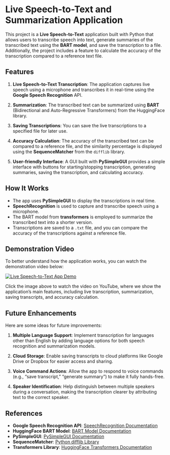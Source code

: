 # Live Speech-to-Text and Summarization Application

This project is a **Live Speech-to-Text** application built with Python that allows users to transcribe speech into text, generate summaries of the transcribed text using the **BART model**, and save the transcription to a file. Additionally, the project includes a feature to calculate the accuracy of the transcription compared to a reference text file.

## Features

1. **Live Speech-to-Text Transcription**: The application captures live speech using a microphone and transcribes it in real-time using the **Google Speech Recognition** API.
   
2. **Summarization**: The transcribed text can be summarized using **BART** (Bidirectional and Auto-Regressive Transformers) from the HuggingFace library.
   
3. **Saving Transcriptions**: You can save the live transcriptions to a specified file for later use.
   
4. **Accuracy Calculation**: The accuracy of the transcribed text can be compared to a reference file, and the similarity percentage is displayed using the **SequenceMatcher** from the `difflib` library.

5. **User-friendly Interface**: A GUI built with **PySimpleGUI** provides a simple interface with buttons for starting/stopping transcription, generating summaries, saving the transcription, and calculating accuracy.

## How It Works

- The app uses **PySimpleGUI** to display the transcriptions in real time.
- **SpeechRecognition** is used to capture and transcribe speech using a microphone.
- The BART model from **transformers** is employed to summarize the transcribed text into a shorter version.
- Transcriptions are saved to a `.txt` file, and you can compare the accuracy of the transcriptions against a reference file.
  
## Demonstration Video

To better understand how the application works, you can watch the demonstration video below:

[![Live Speech-to-Text App Demo](https://img.youtube.com/vi/VIDEO_ID/0.jpg)](https://youtu.be/vs10g9RAHjk)

Click the image above to watch the video on YouTube, where we show the application’s main features, including live transcription, summarization, saving transcripts, and accuracy calculation.

## Future Enhancements

Here are some ideas for future improvements:

1. **Multiple Language Support**: Implement transcription for languages other than English by adding language options for both speech recognition and summarization models.
   
2. **Cloud Storage**: Enable saving transcripts to cloud platforms like Google Drive or Dropbox for easier access and sharing.

3. **Voice Command Actions**: Allow the app to respond to voice commands (e.g., “save transcript,” “generate summary”) to make it fully hands-free.

4. **Speaker Identification**: Help distinguish between multiple speakers during a conversation, making the transcription clearer by attributing text to the correct speaker.


## References

- **Google Speech Recognition API**: [SpeechRecognition Documentation](https://pypi.org/project/SpeechRecognition/)
- **HuggingFace BART Model**: [BART Model Documentation](https://huggingface.co/facebook/bart-large-cnn)
- **PySimpleGUI**: [PySimpleGUI Documentation](https://pypi.org/project/PySimpleGUI/)
- **SequenceMatcher**: [Python difflib Library](https://docs.python.org/3/library/difflib.html)
- **Transformers Library**: [HuggingFace Transformers Documentation](https://huggingface.co/transformers/)





